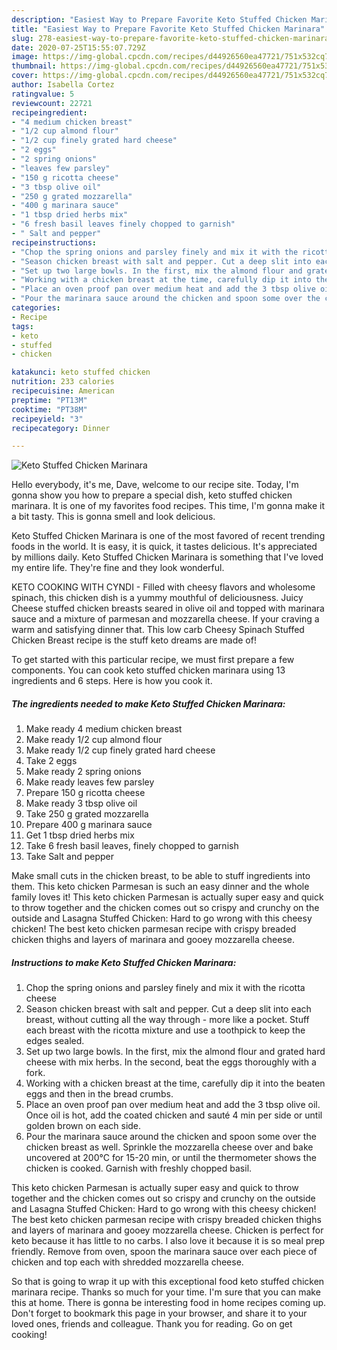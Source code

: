 ```yaml
---
description: "Easiest Way to Prepare Favorite Keto Stuffed Chicken Marinara"
title: "Easiest Way to Prepare Favorite Keto Stuffed Chicken Marinara"
slug: 278-easiest-way-to-prepare-favorite-keto-stuffed-chicken-marinara
date: 2020-07-25T15:55:07.729Z
image: https://img-global.cpcdn.com/recipes/d44926560ea47721/751x532cq70/keto-stuffed-chicken-marinara-recipe-main-photo.jpg
thumbnail: https://img-global.cpcdn.com/recipes/d44926560ea47721/751x532cq70/keto-stuffed-chicken-marinara-recipe-main-photo.jpg
cover: https://img-global.cpcdn.com/recipes/d44926560ea47721/751x532cq70/keto-stuffed-chicken-marinara-recipe-main-photo.jpg
author: Isabella Cortez
ratingvalue: 5
reviewcount: 22721
recipeingredient:
- "4 medium chicken breast"
- "1/2 cup almond flour"
- "1/2 cup finely grated hard cheese"
- "2 eggs"
- "2 spring onions"
- "leaves few parsley"
- "150 g ricotta cheese"
- "3 tbsp olive oil"
- "250 g grated mozzarella"
- "400 g marinara sauce"
- "1 tbsp dried herbs mix"
- "6 fresh basil leaves finely chopped to garnish"
- " Salt and pepper"
recipeinstructions:
- "Chop the spring onions and parsley finely and mix it with the ricotta cheese"
- "Season chicken breast with salt and pepper. Cut a deep slit into each breast, without cutting all the way through - more like a pocket. Stuff each breast with the ricotta mixture and use a toothpick to keep the edges sealed."
- "Set up two large bowls. In the first, mix the almond flour and grated hard cheese with mix herbs. In the second, beat the eggs thoroughly with a fork."
- "Working with a chicken breast at the time, carefully dip it into the beaten eggs and then in the bread crumbs."
- "Place an oven proof pan over medium heat and add the 3 tbsp olive oil. Once oil is hot, add the coated chicken and sauté 4 min per side or until golden brown on each side."
- "Pour the marinara sauce around the chicken and spoon some over the chicken breast as well. Sprinkle the mozzarella cheese over and bake uncovered at 200°C for 15-20 min, or until the thermometer shows the chicken is cooked. Garnish with freshly chopped basil."
categories:
- Recipe
tags:
- keto
- stuffed
- chicken

katakunci: keto stuffed chicken 
nutrition: 233 calories
recipecuisine: American
preptime: "PT13M"
cooktime: "PT38M"
recipeyield: "3"
recipecategory: Dinner

---
```



![Keto Stuffed Chicken Marinara](https://img-global.cpcdn.com/recipes/d44926560ea47721/751x532cq70/keto-stuffed-chicken-marinara-recipe-main-photo.jpg)

Hello everybody, it's me, Dave, welcome to our recipe site. Today, I'm gonna show you how to prepare a special dish, keto stuffed chicken marinara. It is one of my favorites food recipes. This time, I'm gonna make it a bit tasty. This is gonna smell and look delicious.

Keto Stuffed Chicken Marinara is one of the most favored of recent trending foods in the world. It is easy, it is quick, it tastes delicious. It's appreciated by millions daily. Keto Stuffed Chicken Marinara is something that I've loved my entire life. They're fine and they look wonderful.

KETO COOKING WITH CYNDI - Filled with cheesy flavors and wholesome spinach, this chicken dish is a yummy mouthful of deliciousness. Juicy Cheese stuffed chicken breasts seared in olive oil and topped with marinara sauce and a mixture of parmesan and mozzarella cheese. If your craving a warm and satisfying dinner that. This low carb Cheesy Spinach Stuffed Chicken Breast recipe is the stuff keto dreams are made of!


To get started with this particular recipe, we must first prepare a few components. You can cook keto stuffed chicken marinara using 13 ingredients and 6 steps. Here is how you cook it.

<!--inarticleads1-->

##### The ingredients needed to make Keto Stuffed Chicken Marinara:

1. Make ready 4 medium chicken breast
1. Make ready 1/2 cup almond flour
1. Make ready 1/2 cup finely grated hard cheese
1. Take 2 eggs
1. Make ready 2 spring onions
1. Make ready leaves few parsley
1. Prepare 150 g ricotta cheese
1. Make ready 3 tbsp olive oil
1. Take 250 g grated mozzarella
1. Prepare 400 g marinara sauce
1. Get 1 tbsp dried herbs mix
1. Take 6 fresh basil leaves, finely chopped to garnish
1. Take  Salt and pepper


Make small cuts in the chicken breast, to be able to stuff ingredients into them. This keto chicken Parmesan is such an easy dinner and the whole family loves it! This keto chicken Parmesan is actually super easy and quick to throw together and the chicken comes out so crispy and crunchy on the outside and Lasagna Stuffed Chicken: Hard to go wrong with this cheesy chicken! The best keto chicken parmesan recipe with crispy breaded chicken thighs and layers of marinara and gooey mozzarella cheese. 

<!--inarticleads2-->

##### Instructions to make Keto Stuffed Chicken Marinara:

1. Chop the spring onions and parsley finely and mix it with the ricotta cheese
1. Season chicken breast with salt and pepper. Cut a deep slit into each breast, without cutting all the way through - more like a pocket. Stuff each breast with the ricotta mixture and use a toothpick to keep the edges sealed.
1. Set up two large bowls. In the first, mix the almond flour and grated hard cheese with mix herbs. In the second, beat the eggs thoroughly with a fork.
1. Working with a chicken breast at the time, carefully dip it into the beaten eggs and then in the bread crumbs.
1. Place an oven proof pan over medium heat and add the 3 tbsp olive oil. Once oil is hot, add the coated chicken and sauté 4 min per side or until golden brown on each side.
1. Pour the marinara sauce around the chicken and spoon some over the chicken breast as well. Sprinkle the mozzarella cheese over and bake uncovered at 200°C for 15-20 min, or until the thermometer shows the chicken is cooked. Garnish with freshly chopped basil.


This keto chicken Parmesan is actually super easy and quick to throw together and the chicken comes out so crispy and crunchy on the outside and Lasagna Stuffed Chicken: Hard to go wrong with this cheesy chicken! The best keto chicken parmesan recipe with crispy breaded chicken thighs and layers of marinara and gooey mozzarella cheese. Chicken is perfect for keto because it has little to no carbs. I also love it because it is so meal prep friendly. Remove from oven, spoon the marinara sauce over each piece of chicken and top each with shredded mozzarella cheese. 

So that is going to wrap it up with this exceptional food keto stuffed chicken marinara recipe. Thanks so much for your time. I'm sure that you can make this at home. There is gonna be interesting food in home recipes coming up. Don't forget to bookmark this page in your browser, and share it to your loved ones, friends and colleague. Thank you for reading. Go on get cooking!
